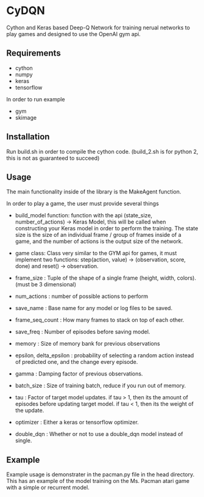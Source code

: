 # CyDQN
Cython and Keras based Deep-Q Network for training nerual networks to play games and designed to use the OpenAI gym api.

## Requirements
- cython
- numpy
- keras
- tensorflow

In order to run example
- gym
- skimage

## Installation 
Run build.sh in order to compile the cython code. (build_2.sh is for python 2, this is not as guaranteed to succeed)


## Usage
The main functionality inside of the library is the MakeAgent function.

In order to play a game, the user must provide several things
- build_model function: function with the api (state_size, number_of_actions) -> Keras Model, 
this will be called when constructing your Keras model in order to perform the training. The state size is the size
of an individual frame / group of frames inside of a game, and the number of actions is the output size of the network.

- game class: Class very similar to the GYM api for games, it must implement two functions: 
step(action, value) -> (observation, score, done) 
and reset() -> observation.

- frame_size : Tuple of the shape of a single frame (height, width, colors). (must be 3 dimensional)
- num_actions : number of possible actions to perform
- save_name : Base name for any model or log files to be saved.
- frame_seq_count : How many frames to stack on top of each other.
- save_freq : Number of episodes before saving model.
- memory : Size of memory bank for previous observations
- epsilon, delta_epsilon : probability of selecting a random action instead of predicted one, and the change every episode.
- gamma : Damping factor of previous observations.
- batch_size : Size of training batch, reduce if you run out of memory.
- tau : Factor of target model updates. if tau > 1, then its the amount of episodes before updating target model. if tau < 1, then its the weight of the update.
- optimizer : Either a keras or tensorflow optimizer.
- double_dqn : Whether or not to use a double_dqn model instead of single.

## Example
Example usage is demonstrater in the pacman.py file in the head directory. This has an example of the model training
on the Ms. Pacman atari game with a simple or recurrent model.

